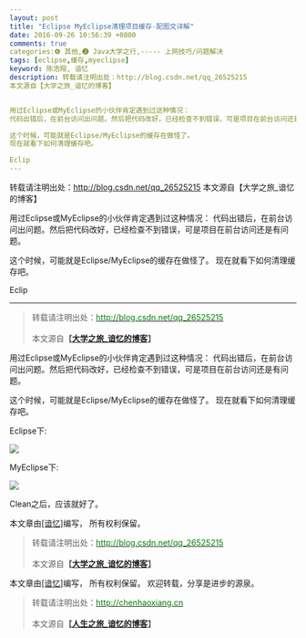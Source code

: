 ```yaml
---
layout: post
title: "Eclipse MyEclipse清理项目缓存-配图文详解"
date: 2016-09-26 10:56:39 +0800
comments: true
categories:❻ 其他,❷ Java大学之行,----- 上网技巧/问题解决
tags: [eclipse,缓存,myeclipse]
keyword: 陈浩翔, 谙忆
description: 转载请注明出处：http://blog.csdn.net/qq_26525215
本文源自【大学之旅_谙忆的博客】


用过Eclipse或MyEclipse的小伙伴肯定遇到过这种情况： 
代码出错后，在前台访问出问题。然后把代码改好，已经检查不到错误，可是项目在前台访问还是有问题。

这个时候，可能就是Eclipse/MyEclipse的缓存在做怪了。 
现在就看下如何清理缓存吧。

Eclip 
---
```



转载请注明出处：http://blog.csdn.net/qq_26525215
本文源自【大学之旅_谙忆的博客】


用过Eclipse或MyEclipse的小伙伴肯定遇到过这种情况： 
代码出错后，在前台访问出问题。然后把代码改好，已经检查不到错误，可是项目在前台访问还是有问题。

这个时候，可能就是Eclipse/MyEclipse的缓存在做怪了。 
现在就看下如何清理缓存吧。

Eclip
<!-- more -->
----------

<blockquote cite='陈浩翔'>
<p background-color='#D3D3D3'>转载请注明出处：<a href='http://blog.csdn.net/qq_26525215'><font color="green">http://blog.csdn.net/qq_26525215</font></a><br><br>
本文源自<strong>【<a href='http://blog.csdn.net/qq_26525215' target='_blank'>大学之旅_谙忆的博客</a>】</strong></p>
</blockquote>

用过Eclipse或MyEclipse的小伙伴肯定遇到过这种情况：
代码出错后，在前台访问出问题。然后把代码改好，已经检查不到错误，可是项目在前台访问还是有问题。

这个时候，可能就是Eclipse/MyEclipse的缓存在做怪了。
现在就看下如何清理缓存吧。

Eclipse下:

![](http://img.blog.csdn.net/20160916131903989)


MyEclipse下:

![](http://img.blog.csdn.net/20160916132011834)

Clean之后，应该就好了。

本文章由<a href="https://chenhaoxiang.github.io/">[谙忆]</a>编写， 所有权利保留。 
<blockquote cite='陈浩翔'>
<p background-color='#D3D3D3'>转载请注明出处：<a href='http://blog.csdn.net/qq_26525215'><font color="green">http://blog.csdn.net/qq_26525215</font></a><br><br>
本文源自<strong>【<a href='http://blog.csdn.net/qq_26525215' target='_blank'>大学之旅_谙忆的博客</a>】</strong></p>
</blockquote>


本文章由<a href="http://chenhaoxiang.cn/">[谙忆]</a>编写， 所有权利保留。 
欢迎转载，分享是进步的源泉。
<blockquote cite='陈浩翔'>
<p background-color='#D3D3D3'>转载请注明出处：<a href='http://chenhaoxiang.cn'><font color="green">http://chenhaoxiang.cn</font></a><br><br>
本文源自<strong>【<a href='http://chenhaoxiang.cn' target='_blank'>人生之旅_谙忆的博客</a>】</strong></p>
</blockquote>

